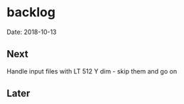 # backlog
Date: 2018-10-13

## Next
Handle input files with LT 512 Y dim - skip them and go on

## Later
